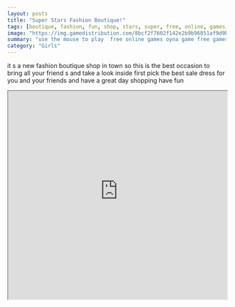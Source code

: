 ```yaml
---
layout: posts
title: "Super Stars Fashion Boutique!"
tags: [boutique, fashion, fun, shop, stars, super, free, online, games, oyna, game, free, games, play, play, games]
image: "https://img.gamedistribution.com/8bcf2f7602f142e2b9b96851af9d9b97.jpg"
summary: "use the mouse to play  free online games oyna game free games play play games"
category: "Girls"
---
```


it s a new fashion boutique shop in town so this is the best occasion to bring all your friend s and take a look inside first pick the best sale dress for you and your friends and have a great day shopping have fun

<iframe width="100%" height="480px;" src="https://html5.gamedistribution.com/8bcf2f7602f142e2b9b96851af9d9b97/"></iframe>